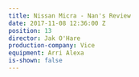 ```yaml
---
title: Nissan Micra - Nan's Review
date: 2017-11-08 12:36:00 Z
position: 13
director: Jak O'Hare
production-company: Vice
equipment: Arri Alexa
is-shown: false
---
```


